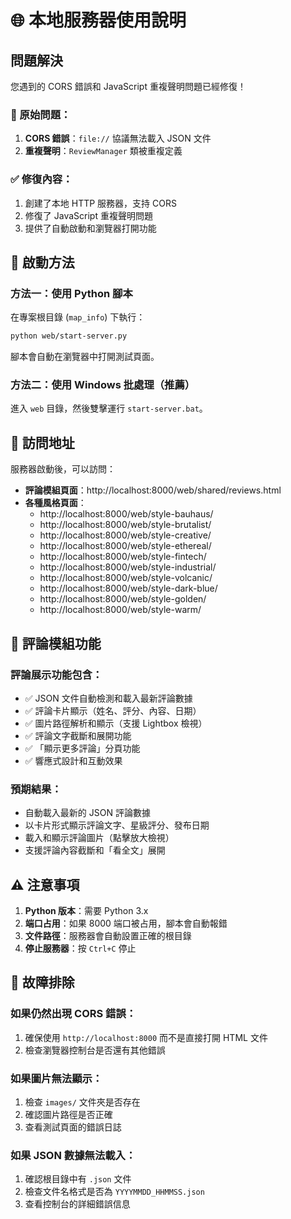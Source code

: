 # 🌐 本地服務器使用說明

## 問題解決

您遇到的 CORS 錯誤和 JavaScript 重複聲明問題已經修復！

### 🐛 原始問題：
1. **CORS 錯誤**：`file://` 協議無法載入 JSON 文件
2. **重複聲明**：`ReviewManager` 類被重複定義

### ✅ 修復內容：
1. 創建了本地 HTTP 服務器，支持 CORS
2. 修復了 JavaScript 重複聲明問題
3. 提供了自動啟動和瀏覽器打開功能

## 🚀 啟動方法

### 方法一：使用 Python 腳本
在專案根目錄 (`map_info`) 下執行：
```bash
python web/start-server.py
```
腳本會自動在瀏覽器中打開測試頁面。

### 方法二：使用 Windows 批處理（推薦）
進入 `web` 目錄，然後雙擊運行 `start-server.bat`。

## 📱 訪問地址

服務器啟動後，可以訪問：

- **評論模組頁面**：http://localhost:8000/web/shared/reviews.html
- **各種風格頁面**：
  - http://localhost:8000/web/style-bauhaus/
  - http://localhost:8000/web/style-brutalist/
  - http://localhost:8000/web/style-creative/
  - http://localhost:8000/web/style-ethereal/
  - http://localhost:8000/web/style-fintech/
  - http://localhost:8000/web/style-industrial/
  - http://localhost:8000/web/style-volcanic/
  - http://localhost:8000/web/style-dark-blue/
  - http://localhost:8000/web/style-golden/
  - http://localhost:8000/web/style-warm/

## 🧪 評論模組功能

### 評論展示功能包含：
- ✅ JSON 文件自動檢測和載入最新評論數據
- ✅ 評論卡片顯示（姓名、評分、內容、日期）
- ✅ 圖片路徑解析和顯示（支援 Lightbox 檢視）
- ✅ 評論文字截斷和展開功能
- ✅ 「顯示更多評論」分頁功能
- ✅ 響應式設計和互動效果

### 預期結果：
- 自動載入最新的 JSON 評論數據
- 以卡片形式顯示評論文字、星級評分、發布日期
- 載入和顯示評論圖片（點擊放大檢視）
- 支援評論內容截斷和「看全文」展開

## ⚠️ 注意事項

1. **Python 版本**：需要 Python 3.x
2. **端口占用**：如果 8000 端口被占用，腳本會自動報錯
3. **文件路徑**：服務器會自動設置正確的根目錄
4. **停止服務器**：按 `Ctrl+C` 停止

## 🔧 故障排除

### 如果仍然出現 CORS 錯誤：
1. 確保使用 `http://localhost:8000` 而不是直接打開 HTML 文件
2. 檢查瀏覽器控制台是否還有其他錯誤

### 如果圖片無法顯示：
1. 檢查 `images/` 文件夾是否存在
2. 確認圖片路徑是否正確
3. 查看測試頁面的錯誤日誌

### 如果 JSON 數據無法載入：
1. 確認根目錄中有 `.json` 文件
2. 檢查文件名格式是否為 `YYYYMMDD_HHMMSS.json`
3. 查看控制台的詳細錯誤信息
